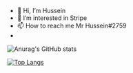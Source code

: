 - 👋 Hi, I’m Hussein
- 👀 I’m interested in Stripe
- 📫 How to reach me Mr Hussein#2759
-  
![Anurag's GitHub stats](https://github-readme-stats.vercel.app/api?username=HusseinGL&show_icons=true&theme=radical)

[![Top Langs](https://github-readme-stats.vercel.app/api/top-langs/?username=HusseinGL&layout=compact)](https://github.com/anuraghazra/github-readme-stats)
